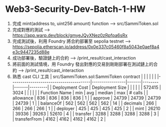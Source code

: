 # Web3-Security-Dev-Batch-1-HW

1. 完成 mint(address to, uint256 amount) function
   --> src/SammiToken.sol
2. 完成對應的測試
   --> https://app.warp.dev/block/gmyeJQyXNez0zRpfpa6sRx
3. 完成測試後，利用 Foundry 將合約部署至 sepolia testnet
   --> https://sepolia.etherscan.io/address/0x0e337c05460f8a5043e0aef8a4e3c9447235d88e
4. 成功部署後，驗證鏈上的合約
   --> /print_result/cast_interaction
5. 將前面的測試情境，用 Foundry 發出對應的交易到剛剛部署在測試鏈上的合約
   --> /print_result/cast_interaction
6. 熟悉 cast CLI 工具
   | src/SammiToken.sol:SammiToken contract | | | | | |
   |----------------------------------------|-----------------|-------|--------|-------|---------|
   | Deployment Cost | Deployment Size | | | | |
   | 572415 | 3024 | | | | |
   | Function Name | min | avg | median | max | # calls |
   | allowance | 836 | 836 | 836 | 836 | 1 |
   | approve | 24739 | 24739 | 24739 | 24739 | 1 |
   | balanceOf | 562 | 562 | 562 | 562 | 14 |
   | decimals | 266 | 266 | 266 | 266 | 1 |
   | deployer | 425 | 425 | 425 | 425 | 2 |
   | mint | 26210 | 39336 | 39263 | 52610 | 4 |
   | transfer | 3288 | 3288 | 3288 | 3288 | 3 |
   | transferFrom | 4162 | 4162 | 4162 | 4162 | 2 |

